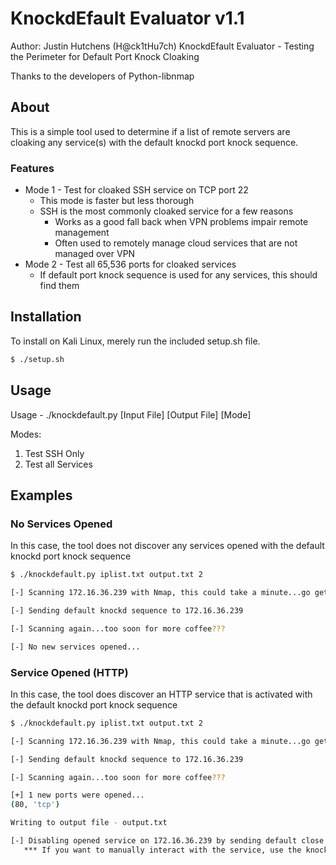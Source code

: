# KnockdEfault Evaluator v1.1

Author: Justin Hutchens (H@ck1tHu7ch)
KnockdEfault Evaluator - Testing the Perimeter for Default Port Knock Cloaking

Thanks to the developers of Python-libnmap

## About

This is a simple tool used to determine if a list of remote servers are cloaking any service(s) with the default knockd port knock sequence. 

### Features

 * Mode 1 - Test for cloaked SSH service on TCP port 22
	* This mode is faster but less thorough
	* SSH is the most commonly cloaked service for a few reasons
		* Works as a good fall back when VPN problems impair remote management
		* Often used to remotely manage cloud services that are not managed over VPN
 * Mode 2 - Test all 65,536 ports for cloaked services
	* If default port knock sequence is used for any services, this should find them

## Installation

To install on Kali Linux, merely run the included setup.sh file.

```bash
$ ./setup.sh
```

## Usage

Usage - ./knockdefault.py [Input File] [Output File] [Mode]

Modes:
1) Test SSH Only
2) Test all Services

## Examples

### No Services Opened

In this case, the tool does not discover any services opened with the default knockd port knock sequence

```bash                                          
$ ./knockdefault.py iplist.txt output.txt 2

[-] Scanning 172.16.36.239 with Nmap, this could take a minute...go get some coffee

[-] Sending default knockd sequence to 172.16.36.239

[-] Scanning again...too soon for more coffee???

[-] No new services opened...

```

### Service Opened (HTTP)

In this case, the tool does discover an HTTP service that is activated with the default knockd port knock sequence

```bash  
$ ./knockdefault.py iplist.txt output.txt 2

[-] Scanning 172.16.36.239 with Nmap, this could take a minute...go get some coffee

[-] Sending default knockd sequence to 172.16.36.239

[-] Scanning again...too soon for more coffee???

[+] 1 new ports were opened...
(80, 'tcp')

Writing to output file - output.txt

[-] Disabling opened service on 172.16.36.239 by sending default close sequence...
   *** If you want to manually interact with the service, use the knockd_on-off.py script ***
```
